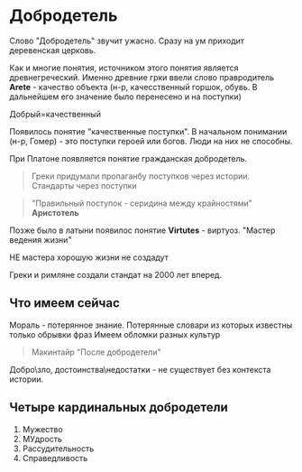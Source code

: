 # Добродетель
Слово "Добродетель" звучит ужасно. Сразу на ум приходит деревенская церковь. 

Как и многие понятия, источником этого понятия является древнегреческий. Именно древние грки ввели слово правродитель **Arete** - качество объекта (н-р, качесственный горшок, обувь. В дальнейшем его значение было перенесено и на поступки)

Добрый=качественный 

Появилось понятие "качественные поступки". 
В начальном понимании (н-р, Гомер) - это поступки героей или богов. Люди на них не способны.

При Платоне появляется понятие  гражданская добродетель.
 
 > Греки придумали пропаганбу поступков через истории. <br>
 > Стандарты через поступки
>>  

 >  "Правильный поступок - серидина между крайностями" <br>
 > **Аристотель**
>>

Позже было в латыни появилос понятие **Virtutes** - виртуоз.
"Мастер ведения жизни"

НЕ мастера хорошую жизни не создадут 

Греки и римляне создали стандат на 2000 лет вперед.

## Что имеем сейчас 
Мораль - потерянное знание. 
Потерянные словари из которых известны только обрывки фраз
Имеем обломки разных культур 

> Макинтайр "После добродетели"


Добро\зло, достоинства\недостатки - не существует без контекста истории.


## Четыре кардинальных добродетели
1. Мужество
2. МУдрость
3. Рассудительность
4. Справедливость




